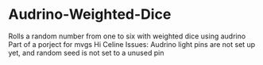 # Audrino-Weighted-Dice
Rolls a random number from one to six with weighted dice using audrino
Part of a porject for mvgs
Hi Celine
Issues: Audrino light pins are not set up yet, and random seed is not set to a unused pin
